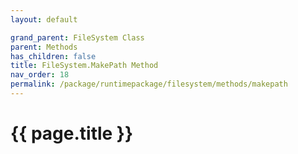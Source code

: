 ```yaml
---
layout: default

grand_parent: FileSystem Class
parent: Methods
has_children: false
title: FileSystem.MakePath Method
nav_order: 18
permalink: /package/runtimepackage/filesystem/methods/makepath
---
```

# {{ page.title }}